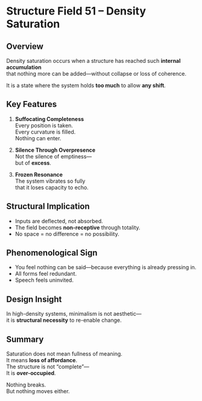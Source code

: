 # Structure Field 51 – Density Saturation

## Overview

Density saturation occurs when a structure has reached such **internal accumulation**  
that nothing more can be added—without collapse or loss of coherence.

It is a state where the system holds **too much** to allow **any shift**.

## Key Features

1. **Suffocating Completeness**  
   Every position is taken.  
   Every curvature is filled.  
   Nothing can enter.

2. **Silence Through Overpresence**  
   Not the silence of emptiness—  
   but of **excess**.

3. **Frozen Resonance**  
   The system vibrates so fully  
   that it loses capacity to echo.

## Structural Implication

- Inputs are deflected, not absorbed.  
- The field becomes **non-receptive** through totality.  
- No space = no difference = no possibility.

## Phenomenological Sign

- You feel nothing can be said—because everything is already pressing in.  
- All forms feel redundant.  
- Speech feels uninvited.

## Design Insight

In high-density systems, minimalism is not aesthetic—  
it is **structural necessity** to re-enable change.

## Summary

Saturation does not mean fullness of meaning.  
It means **loss of affordance**.  
The structure is not “complete”—  
It is **over-occupied**.

Nothing breaks.  
But nothing moves either.
